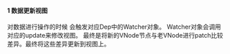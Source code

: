 #### 1 数据更新视图

对数据进行操作的时候 会触发对应Dep中的Watcher对象。 Watcher对象会调用对应的update来修改视图。 最终是将新的VNode节点与老VNode进行patch比较差异。最终将这些差异更新到视图上。





